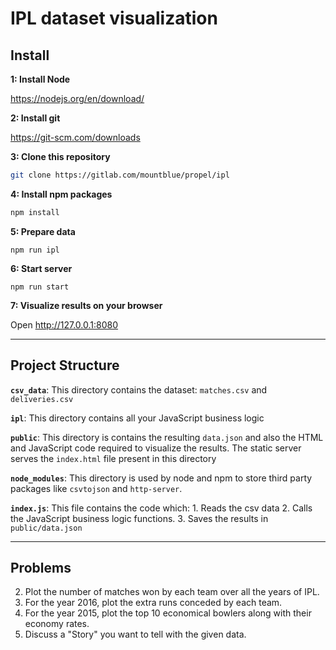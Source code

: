 # IPL dataset visualization

## Install

**1: Install Node**

https://nodejs.org/en/download/

**2: Install git**

https://git-scm.com/downloads

**3: Clone this repository**

```sh
git clone https://gitlab.com/mountblue/propel/ipl
```

**4: Install npm packages**

```sh
npm install
```

**5: Prepare data**

```
npm run ipl
```

**6: Start server**

```
npm run start
```

**7: Visualize results on your browser**

Open http://127.0.0.1:8080

---

## Project Structure

**`csv_data`**: This directory contains the dataset: `matches.csv` and `deliveries.csv`

**`ipl`**: This directory contains all your JavaScript business logic

**`public`**: This directory is contains the resulting `data.json` and also the HTML and JavaScript code required to visualize the results. The static server serves the `index.html` file present in this directory

**`node_modules`**: This directory is used by node and npm to store third party packages like `csvtojson` and `http-server`.

**`index.js`**: This file contains the code which: 1. Reads the csv data 2. Calls the JavaScript business logic functions. 3. Saves the results in `public/data.json`

---

## Problems

2. Plot the number of matches won by each team over all the years of IPL.
3. For the year 2016, plot the extra runs conceded by each team.
4. For the year 2015, plot the top 10 economical bowlers along with their economy rates.
5. Discuss a "Story" you want to tell with the given data.
